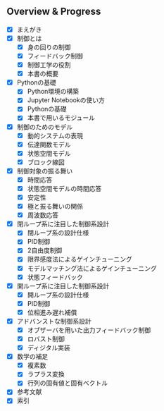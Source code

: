 ## Overview & Progress

- [x] まえがき
- [x] 制御とは
  - [x] 身の回りの制御
  - [x] フィードバック制御
  - [x] 制御工学の役割
  - [x] 本書の概要
- [x] Pythonの基礎
  - [x] Python環境の構築
  - [x] Jupyter Notebookの使い方
  - [x] Pythonの基礎
  - [x] 本書で用いるモジュール
- [x] 制御のためのモデル
  - [x] 動的システムの表現
  - [x] 伝達関数モデル
  - [x] 状態空間モデル
  - [x] ブロック線図
- [x] 制御対象の振る舞い
  - [x] 時間応答
  - [x] 状態空間モデルの時間応答
  - [x] 安定性
  - [x] 極と振る舞いの関係
  - [x] 周波数応答
- [x] 閉ループ系に注目した制御系設計
  - [x] 閉ループ系の設計仕様
  - [x] PID制御
  - [x] 2自由度制御
  - [x] 限界感度法によるゲインチューニング
  - [x] モデルマッチング法によるゲインチューニング
  - [x] 状態フィードバック
- [x] 開ループ系に注目した制御系設計
  - [x] 開ループ系の設計仕様
  - [x] PID制御
  - [x] 位相進み遅れ補償
- [x] アドバンストな制御系設計
  - [x] オブザーバを用いた出力フィードバック制御
  - [x] ロバスト制御
  - [x] ディジタル実装
- [x] 数学の補足
  - [x] 複素数
  - [x] ラプラス変換
  - [x] 行列の固有値と固有ベクトル
- [x] 参考文献
- [x] 索引
